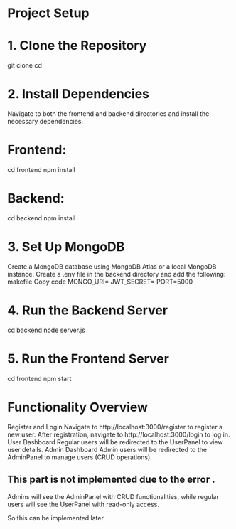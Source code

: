 # Project Setup

# 1. Clone the Repository

git clone <your-repo-url>
cd <your-repo-name>

# 2. Install Dependencies

Navigate to both the frontend and backend directories and install the necessary dependencies.

# Frontend:

cd frontend
npm install

# Backend:

cd backend
npm install

# 3. Set Up MongoDB

Create a MongoDB database using MongoDB Atlas or a local MongoDB instance.
Create a .env file in the backend directory and add the following:
makefile
Copy code
MONGO_URI=<your-mongodb-connection-string>
JWT_SECRET=<your-jwt-secret>
PORT=5000

# 4. Run the Backend Server

cd backend
node server.js

# 5. Run the Frontend Server

cd frontend
npm start

# Functionality Overview

Register and Login
Navigate to http://localhost:3000/register to register a new user.
After registration, navigate to http://localhost:3000/login to log in.
User Dashboard
Regular users will be redirected to the UserPanel to view user details.
Admin Dashboard
Admin users will be redirected to the AdminPanel to manage users (CRUD operations).

## This part is not implemented due to the error .

Admins will see the AdminPanel with CRUD functionalities, while regular users will see the UserPanel with read-only access.

So this can be implemented later.
